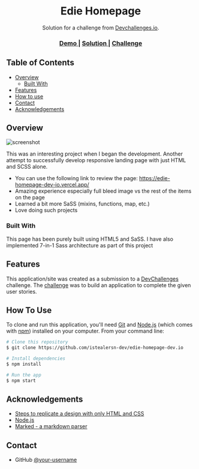 <!-- Please update value in the {}  -->

<h1 align="center">Edie Homepage</h1>

<div align="center">
   Solution for a challenge from  <a href="http://devchallenges.io" target="_blank">Devchallenges.io</a>.
</div>

<div align="center">
  <h3>
    <a href="https://edie-homepage-dev-io.vercel.app/">
      Demo
    </a>
    <span> | </span>
    <a href="https://github.com/istealersn-dev/edie-homepage-dev.io">
      Solution
    </a>
    <span> | </span>
    <a href="https://devchallenges.io/challenges/xobQBuf8zWWmiYMIAZe0">
      Challenge
    </a>
  </h3>
</div>

<!-- TABLE OF CONTENTS -->

## Table of Contents

- [Overview](#overview)
  - [Built With](#built-with)
- [Features](#features)
- [How to use](#how-to-use)
- [Contact](#contact)
- [Acknowledgements](#acknowledgements)

<!-- OVERVIEW -->

## Overview

![screenshot](blob:https://vercel.com/704ac3bd-1d76-4716-8d5b-5d2a88c4a6f3)

This was an interesting project when I began the development. Another attempt to successfully develop responsive landing page with just HTML and SCSS alone.

- You can use the following link to review the page: https://edie-homepage-dev-io.vercel.app/
- Amazing experience especially full bleed image vs the rest of the items on the page
- Learned a bit more SaSS (mixins, functions, map, etc.)
- Love doing such projects

### Built With

This page has been purely built using HTML5 and SaSS. I have also implemented 7-in-1 Sass architecture as part of this project

## Features

<!-- List the features of your application or follow the template. Don't share the figma file here :) -->

This application/site was created as a submission to a [DevChallenges](https://devchallenges.io/challenges) challenge. The [challenge](https://devchallenges.io/challenges/xobQBuf8zWWmiYMIAZe0) was to build an application to complete the given user stories.

## How To Use

<!-- Example: -->

To clone and run this application, you'll need [Git](https://git-scm.com) and [Node.js](https://nodejs.org/en/download/) (which comes with [npm](http://npmjs.com)) installed on your computer. From your command line:

```bash
# Clone this repository
$ git clone https://github.com/istealersn-dev/edie-homepage-dev.io

# Install dependencies
$ npm install

# Run the app
$ npm start
```

## Acknowledgements

<!-- This section should list any articles or add-ons/plugins that helps you to complete the project. This is optional but it will help you in the future. For example -->

- [Steps to replicate a design with only HTML and CSS](https://devchallenges-blogs.web.app/how-to-replicate-design/)
- [Node.js](https://nodejs.org/)
- [Marked - a markdown parser](https://github.com/chjj/marked)

## Contact

- GitHub [@your-username](https://github.com/istealersn-dev)
